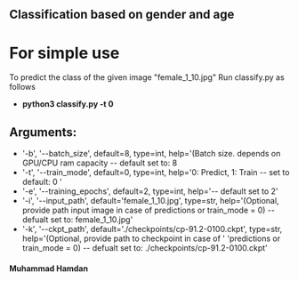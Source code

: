 Classification based on gender and age
--------------------------------------

# For simple use
To predict the class of the given image "female_1_10.jpg" Run classify.py as follows
* **python3 classify.py -t 0**

## Arguments:
* '-b', '--batch_size', default=8, type=int, help='(Batch size. depends on GPU/CPU ram capacity -- default set to: 8
* '-t', '--train_mode', default=0, type=int, help='0: Predict, 1: Train  -- set to default: 0 '
* '-e', '--training_epochs', default=2, type=int, help='-- default set to 2'
* '-i', '--input_path', default='female_1_10.jpg', type=str, help='(Optional, provide path input image in case of predictions or train_mode = 0) -- defualt 
set to: female_1_10.jpg'
* '-k', '--ckpt_path', default='./checkpoints/cp-91.2-0100.ckpt', type=str, help='(Optional, provide path to checkpoint in case of '
                            'predictions or train_mode = 0) -- defualt set to: ./checkpoints/cp-91.2-0100.ckpt'
    
#### Muhammad Hamdan
